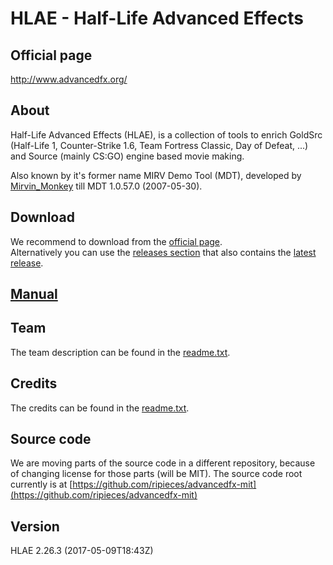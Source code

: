 # HLAE - Half-Life Advanced Effects

## Official page

http://www.advancedfx.org/

## About

Half-Life Advanced Effects (HLAE), is a collection of tools to enrich GoldSrc (Half-Life 1, Counter-Strike 1.6, Team Fortress Classic, Day of Defeat, ...) and Source (mainly CS:GO) engine based movie making.

Also known by it's former name MIRV Demo Tool (MDT), developed by [Mirvin_Monkey](http://madabouthats.org/) till MDT 1.0.57.0 (2007-05-30).

## Download

We recommend to download from the [official page](http://www.advancedfx.org/).<br />
Alternatively you can use the [releases section](https://github.com/ripieces/advancedfx/releases) that also contains the [latest release](https://github.com/ripieces/advancedfx/releases/latest).

## [Manual](https://github.com/ripieces/advancedfx/wiki)

## Team

The team description can be found in the [readme.txt](https://github.com/ripieces/advancedfx/blob/master/resources/readme.txt).

## Credits

The credits can be found in the [readme.txt](https://github.com/ripieces/advancedfx/blob/master/resources/readme.txt).

## Source code

We are moving parts of the source code in a different repository, because of changing license for those parts (will be MIT).
The source code root currently is at [https://github.com/ripieces/advancedfx-mit](https://github.com/ripieces/advancedfx-mit)

## Version

HLAE 2.26.3 (2017-05-09T18:43Z)
